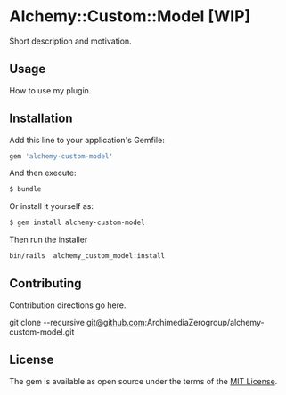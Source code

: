 # Alchemy::Custom::Model [WIP]
Short description and motivation.

## Usage
How to use my plugin.

## Installation
Add this line to your application's Gemfile:

```ruby
gem 'alchemy-custom-model'
```

And then execute:
```bash
$ bundle
```

Or install it yourself as:
```bash
$ gem install alchemy-custom-model
```

Then run the installer
```bash
bin/rails  alchemy_custom_model:install
```

## Contributing
Contribution directions go here.

git clone --recursive git@github.com:ArchimediaZerogroup/alchemy-custom-model.git

## License
The gem is available as open source under the terms of the [MIT License](https://opensource.org/licenses/MIT).
